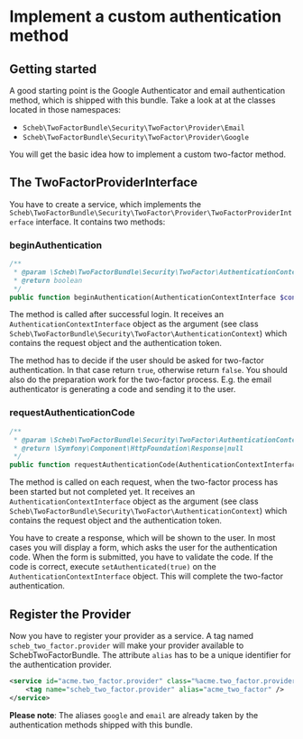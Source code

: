 Implement a custom authentication method
========================================

## Getting started ##

A good starting point is the Google Authenticator and email authentication method, which is shipped with this bundle. Take a look at at the classes located in those namespaces:

 - `Scheb\TwoFactorBundle\Security\TwoFactor\Provider\Email`
 - `Scheb\TwoFactorBundle\Security\TwoFactor\Provider\Google`

You will get the basic idea how to implement a custom two-factor method.

## The TwoFactorProviderInterface ##

You have to create a service, which implements the `Scheb\TwoFactorBundle\Security\TwoFactor\Provider\TwoFactorProviderInterface` interface. It contains two methods:

### beginAuthentication ###

```php
/**
 * @param \Scheb\TwoFactorBundle\Security\TwoFactor\AuthenticationContextInterface $context
 * @return boolean
 */
public function beginAuthentication(AuthenticationContextInterface $context);
```

The method is called after successful login. It receives an `AuthenticationContextInterface` object as the argument (see class `Scheb\TwoFactorBundle\Security\TwoFactor\AuthenticationContext`) which contains the request object and the authentication token.

The method has to decide if the user should be asked for two-factor authentication. In that case return `true`, otherwise return `false`. You should also do the preparation work for the two-factor process. E.g. the email authenticator is generating a code and sending it to the user.

### requestAuthenticationCode ###

```php
/**
 * @param \Scheb\TwoFactorBundle\Security\TwoFactor\AuthenticationContextInterface $context
 * @return \Symfony\Component\HttpFoundation\Response|null
 */
public function requestAuthenticationCode(AuthenticationContextInterface $context);
```

The method is called on each request, when the two-factor process has been started but not completed yet. It receives an `AuthenticationContextInterface` object as the argument (see class `Scheb\TwoFactorBundle\Security\TwoFactor\AuthenticationContext`) which contains the request object and the authentication token.

You have to create a response, which will be shown to the user. In most cases you will display a form, which asks the user for the authentication code. When the form is submitted, you have to validate the code. If the code is correct, execute `setAuthenticated(true)` on the `AuthenticationContextInterface` object. This will complete the two-factor authentication.

## Register the Provider ##

Now you have to register your provider as a service. A tag named `scheb_two_factor.provider` will make your provider available to SchebTwoFactorBundle. The attribute `alias` has to be a unique identifier for the authentication provider.

```xml
<service id="acme.two_factor.provider" class="%acme.two_factor.provider.class%">
	<tag name="scheb_two_factor.provider" alias="acme_two_factor" />
</service>
```

**Please note**: The aliases `google` and `email` are already taken by the authentication methods shipped with this bundle.
